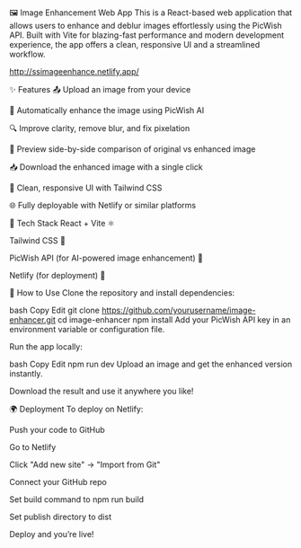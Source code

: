 🖼️ Image Enhancement Web App
This is a React-based web application that allows users to enhance and deblur images effortlessly using the PicWish API. Built with Vite for blazing-fast performance and modern development experience, the app offers a clean, responsive UI and a streamlined workflow.

http://ssimageenhance.netlify.app/

✨ Features
📤 Upload an image from your device

🧠 Automatically enhance the image using PicWish AI

🔍 Improve clarity, remove blur, and fix pixelation

🔄 Preview side-by-side comparison of original vs enhanced image

📥 Download the enhanced image with a single click

🎯 Clean, responsive UI with Tailwind CSS

🌐 Fully deployable with Netlify or similar platforms

🔧 Tech Stack
React + Vite ⚛️

Tailwind CSS 🎨

PicWish API (for AI-powered image enhancement) 🤖

Netlify (for deployment) 🚀

🚀 How to Use
Clone the repository and install dependencies:

bash
Copy
Edit
git clone https://github.com/yourusername/image-enhancer.git
cd image-enhancer
npm install
Add your PicWish API key in an environment variable or configuration file.

Run the app locally:

bash
Copy
Edit
npm run dev
Upload an image and get the enhanced version instantly.

Download the result and use it anywhere you like!

🌍 Deployment
To deploy on Netlify:

Push your code to GitHub

Go to Netlify

Click "Add new site" → "Import from Git"

Connect your GitHub repo

Set build command to npm run build

Set publish directory to dist

Deploy and you’re live!

